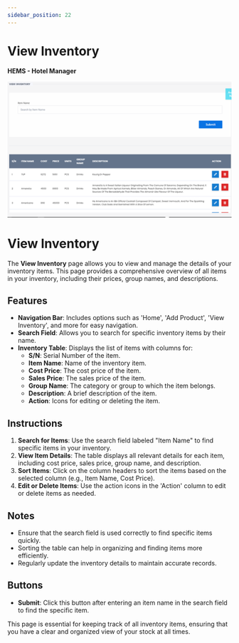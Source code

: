 ```yaml
---
sidebar_position: 22
---
```


# View Inventory

**HEMS - Hotel Manager**

![HEMS Registration](../../static/img/viewinventory.png "HEMS Registration")

# View Inventory

The **View Inventory** page allows you to view and manage the details of your inventory items. This page provides a comprehensive overview of all items in your inventory, including their prices, group names, and descriptions.

## Features

- **Navigation Bar**: Includes options such as 'Home', 'Add Product', 'View Inventory', and more for easy navigation.
- **Search Field**: Allows you to search for specific inventory items by their name.
- **Inventory Table**: Displays the list of items with columns for:
  - **S/N**: Serial Number of the item.
  - **Item Name**: Name of the inventory item.
  - **Cost Price**: The cost price of the item.
  - **Sales Price**: The sales price of the item.
  - **Group Name**: The category or group to which the item belongs.
  - **Description**: A brief description of the item.
  - **Action**: Icons for editing or deleting the item.

## Instructions

1. **Search for Items**: Use the search field labeled "Item Name" to find specific items in your inventory.
2. **View Item Details**: The table displays all relevant details for each item, including cost price, sales price, group name, and description.
3. **Sort Items**: Click on the column headers to sort the items based on the selected column (e.g., Item Name, Cost Price).
4. **Edit or Delete Items**: Use the action icons in the 'Action' column to edit or delete items as needed.

## Notes

- Ensure that the search field is used correctly to find specific items quickly.
- Sorting the table can help in organizing and finding items more efficiently.
- Regularly update the inventory details to maintain accurate records.

## Buttons

- **Submit**: Click this button after entering an item name in the search field to find the specific item.

This page is essential for keeping track of all inventory items, ensuring that you have a clear and organized view of your stock at all times.
